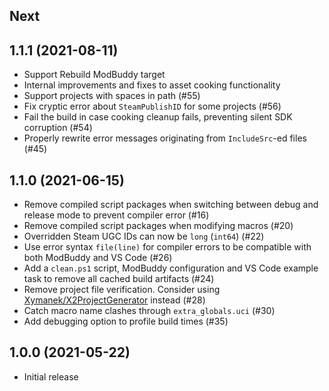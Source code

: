 ## Next

## 1.1.1 (2021-08-11)

* Support Rebuild ModBuddy target
* Internal improvements and fixes to asset cooking functionality
* Support projects with spaces in path (#55)
* Fix cryptic error about `SteamPublishID` for some projects (#56)
* Fail the build in case cooking cleanup fails, preventing silent SDK corruption (#54)
* Properly rewrite error messages originating from `IncludeSrc`-ed files (#45)


## 1.1.0 (2021-06-15)

* Remove compiled script packages when switching between debug and release mode to prevent compiler error (#16)
* Remove compiled script packages when modifying macros (#20)
* Overridden Steam UGC IDs can now be `long` (`int64`) (#22)
* Use error syntax `file(line)` for compiler errors to be compatible with both ModBuddy and VS Code (#26)
* Add a `clean.ps1` script, ModBuddy configuration and VS Code example task to remove all cached build artifacts (#24)
* Remove project file verification. Consider using [Xymanek/X2ProjectGenerator](https://github.com/Xymanek/X2ProjectGenerator) instead (#28)
* Catch macro name clashes through `extra_globals.uci` (#30)
* Add debugging option to profile build times (#35)

## 1.0.0 (2021-05-22)

* Initial release
